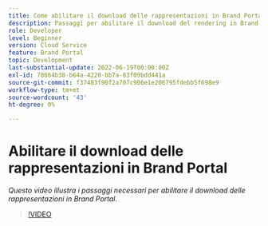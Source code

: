 ```yaml
---
title: Come abilitare il download delle rappresentazioni in Brand Portal.
description: Passaggi per abilitare il download del rendering in Brand Portal
role: Developer
level: Beginner
version: Cloud Service
feature: Brand Portal
topic: Development
last-substantial-update: 2022-06-19T00:00:00Z
exl-id: 78664b38-b64a-4220-bb7a-83f09bdd441a
source-git-commit: f37483f90f2a707c906e1e206795fdebb5f698e9
workflow-type: tm+mt
source-wordcount: '43'
ht-degree: 0%

---
```


# Abilitare il download delle rappresentazioni in Brand Portal

*Questo video illustra i passaggi necessari per abilitare il download delle rappresentazioni in Brand Portal.*

>[!VIDEO](https://video.tv.adobe.com/v/335449?quality=9&learn=on)
